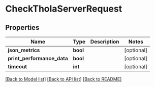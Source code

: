 # CheckTholaServerRequest

## Properties
Name | Type | Description | Notes
------------ | ------------- | ------------- | -------------
**json_metrics** | **bool** |  | [optional] 
**print_performance_data** | **bool** |  | [optional] 
**timeout** | **int** |  | [optional] 

[[Back to Model list]](../README.md#documentation-for-models) [[Back to API list]](../README.md#documentation-for-api-endpoints) [[Back to README]](../README.md)


